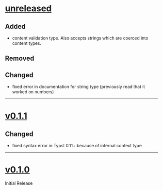 # [unreleased](https://github.com/jamesxX/valakyrie/releases/tags/)
## Added
- content validation type. Also accepts strings which are coerced into content types.
## Removed

## Changed
- fixed error in documentation for string type (previously read that it worked on numbers)
---

# [v0.1.1](https://github.com/jamesxX/valakyrie/releases/tags/v0.1.1)
## Changed
- fixed syntax error in Typst 0.11+ because of internal context type

---

# [v0.1.0](https://github.com/jamesxX/valakyrie/releases/tags/v0.1.0)
Initial Release
